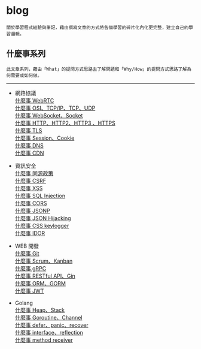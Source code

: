 # blog
    關於學習程式經驗與筆記，藉由撰寫文章的方式將各個學習的碎片化內化更完整，建立自己的學習邏輯。

## 什麼事系列
    此文章系列，藉由「What」的提問方式思路去了解問題和「Why/How」的提問方式思路了解為何需要或如何做。
---
 - 網路協議
    <br/>
    [什麼事 WebRTC](./What%20is%20it/網路協議/什麼事%20WebRTC.md)
    <br/>
    [什麼事 OSI、TCP/IP、TCP、UDP](./What%20is%20it/網路協議/什麼事%20OSI、TCP%20IP、TCP、UDP.md)
    <br/>
    [什麼事 WebSocket、Socket](./What%20is%20it/網路協議/什麼事%20WebSocket、Socket.md)
    <br/>
    [什麼事 HTTP、HTTP2、HTTP3 、HTTPS](./What%20is%20it/網路協議/什麼事%20HTTP、HTTP2、HTTP3%20、HTTPS.md)
    <br/>
    [什麼事 TLS](./What%20is%20it/網路協議/什麼事%20TLS.md)
    <br/>
    [什麼事 Session、Cookie](./What%20is%20it/網路協議/什麼事%20Session、Cookie.md)
    <br/>
    [什麼事 DNS](./What%20is%20it/網路協議/什麼事%20DNS.md)
    <br/>
    [什麼事 CDN](./What%20is%20it/網路協議/什麼事%20CDN.md)
 
 - 資訊安全
    <br/>
    [什麼事 同源政策](./What%20is%20it/資訊安全/什麼事%20同源政策.md)
    <br/>
    [什麼事 CSRF](./What%20is%20it/資訊安全/什麼事%20CSRF.md)
    <br/>
    [什麼事 XSS](./What%20is%20it/資訊安全/什麼事%20XSS.md)
    <br/>
    [什麼事 SQL Injection](./What%20is%20it/資訊安全/什麼事%20SQL%20Injection.md)
    <br/>
    [什麼事 CORS](./What%20is%20it/資訊安全/什麼事%20CORS.md)
    <br/>
    [什麼事 JSONP](./What%20is%20it/資訊安全/什麼事%20JSONP.md)
    <br/>
    [什麼事 JSON Hijacking](./What%20is%20it/資訊安全/什麼事%20JSON%20Hijacking.md)
    <br/>
    [什麼事 CSS keylogger](./What%20is%20it/資訊安全/什麼事%20CSS%20keylogger.md)
    <br/>
    [什麼事 IDOR](./What%20is%20it/資訊安全/什麼事%20IDOR.md)
 
 - WEB 開發
    <br/>
    [什麼事 Git](./What%20is%20it/WEB%20開發/什麼事%20GIt.md)
    <br/>
    [什麼事 Scrum、Kanban](./What%20is%20it/WEB%20開發/什麼事%20Scrum、Kanban.md)
    <br/>
    [什麼事 gRPC](./What%20is%20it/WEB%20開發/什麼事%20gRPC.md)
    <br/>
    [什麼事 RESTful API、Gin](./What%20is%20it/WEB%20開發/什麼事%20RESTful%20API、Gin.md)
    <br/>
    [什麼事 ORM、GORM](./What%20is%20it/WEB%20開發/什麼事%20ORM、GORM.md)
    <br/>
    [什麼事 JWT](./What%20is%20it/WEB%20開發/什麼事%20JWT.md)
 
 - Golang
    <br/>
    [什麼事 Heap、Stack](./What%20is%20it/Golang/什麼事%20Heap、Stack.md)
    <br/>
    [什麼事 Goroutine、Channel](./What%20is%20it/Golang/什麼事%20Goroutine、Channel.md)
    <br/>
    [什麼事 defer、panic、recover](./What%20is%20it/Golang/什麼事%20defer、panic、recover.md)
    <br/>
    [什麼事 interface、reflection](./What%20is%20it/Golang/什麼事%20interface、reflection.md)
    <br/>
    [什麼事 method receiver](./What%20is%20it/Golang/什麼事%20method%20receiver.md)